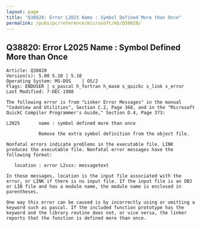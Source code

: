 ```yaml
---
layout: page
title: "Q38820: Error L2025 Name : Symbol Defined More than Once"
permalink: /pubs/pc/reference/microsoft/kb/Q38820/
---
```


## Q38820: Error L2025 Name : Symbol Defined More than Once

	Article: Q38820
	Version(s): 5.00 5.10 | 5.10
	Operating System: MS-DOS    | OS/2
	Flags: ENDUSER | s_pascal h_fortran h_masm s_quickc s_link s_error
	Last Modified: 7-DEC-1988
	
	The following error is from "Linker Error Messages" in the manual
	"CodeView and Utilities", Section C.2, Page 368, and in the "Microsoft
	QuickC Compiler Programmer's Guide," Section D.4, Page 373:
	
	L2025       name : symbol defined more than once
	
	            Remove the extra symbol definition from the object file.
	
	Nonfatal errors indicate problems in the executable file. LINK
	produces the executable file. Nonfatal error messages have the
	following format:
	
	   location : error L2xxx: messagetext
	
	In these messages, location is the input file associated with the
	error, or LINK if there is no input file. If the input file is an OBJ
	or LIB file and has a module name, the module name is enclosed in
	parentheses.
	
	One way this error can be caused is by incorrectly using or omitting a
	keyword such as pascal. If the included function prototype has the
	keyword and the library routine does not, or vice versa, the linker
	reports that the function is defined more than once.
